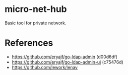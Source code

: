 # micro-net-hub
Basic tool for private network.

# References
- https://github.com/eryajf/go-ldap-admin (d00d6df)
- https://github.com/eryajf/go-ldap-admin-ui (c75476d)
- https://github.com/lework/lenav
